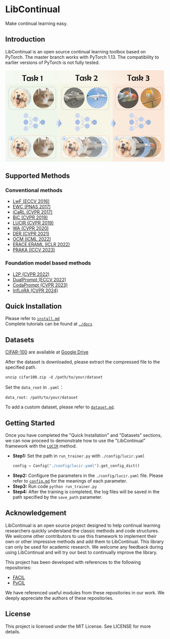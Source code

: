# LibContinual
Make continual learning easy.

## Introduction
LibContinual is an open source continual learning toolbox based on PyTorch. The master branch works with PyTorch 1.13. The compatibility to earlier versions of PyTorch is not fully tested.

![flowchart](./resources/imgs/flowchart.png)


## Supported Methods
### Conventional methods
+ [LwF (ECCV 2016)](https://github.com/RL-VIG/LibContinual/blob/master/reproduce/lwf/README.md)
+ [EWC (PNAS 2017)](https://github.com/RL-VIG/LibContinual/blob/master/reproduce/ewc/README.md)
+ [iCaRL (CVPR 2017)](https://github.com/RL-VIG/LibContinual/blob/master/reproduce/icarl/README.md)
+ [BiC (CVPR 2019)](https://github.com/RL-VIG/LibContinual/blob/master/reproduce/bic/README.md)
+ [LUCIR (CVPR 2019)](https://github.com/RL-VIG/LibContinual/blob/master/reproduce/lucir/README.md)
+ [WA (CVPR 2020)](https://github.com/RL-VIG/LibContinual/blob/master/reproduce/wa/README.md)
+ [DER (CVPR 2021)](https://github.com/RL-VIG/LibContinual/blob/master/reproduce/der/README.md)
+ [OCM (ICML 2022)](https://github.com/RL-VIG/LibContinual/blob/master/reproduce/ocm/README.md)
+ [ERACE,ERAML (ICLR 2022)](https://github.com/RL-VIG/LibContinual/blob/master/reproduce/erace,eraml/README.md)
+ [PRAKA (ICCV 2023)](https://github.com/RL-VIG/LibContinual/blob/master/reproduce/praka/README.md)

### Foundation model based methods
+ [L2P (CVPR 2022)](https://github.com/RL-VIG/LibContinual/blob/master/reproduce/l2p/README.md)
+ [DualPrompt (ECCV 2022)](https://github.com/RL-VIG/LibContinual/blob/master/reproduce/dualprompt/README.md)
+ [CodaPrompt (CVPR 2023)](https://github.com/RL-VIG/LibContinual/blob/master/reproduce/codaprompt/README.md)
+ [InfLoRA (CVPR 2024)](https://github.com/RL-VIG/LibContinual/blob/master/reproduce/inflora/README.md)

## Quick Installation

Please refer to [`install.md`](https://libcontinual.readthedocs.io/en/latest/docs/install.html) <br>
Complete tutorials can be found at [`./docs`](https://libcontinual.readthedocs.io/en/latest/)

## Datasets
[CIFAR-100](https://www.cs.toronto.edu/~kriz/cifar.html) are available at [Google Drive](https://drive.google.com/drive/folders/1EL46LQ3ww-F1NVTwFDPIg-nO198cUqWm?usp=sharing)  <br>

After the dataset is downloaded, please extract the compressed file to the specified path.
```
unzip cifar100.zip -d /path/to/your/dataset
```
Set the `data_root` in `.yaml`：
```
data_root: /path/to/your/dataset
```
To add a custom dataset, please refer to [`dataset.md`](https://libcontinual.readthedocs.io/en/latest/docs/data_module_en.html).


## Getting Started

Once you have completed the "Quick Installation" and "Datasets" sections, we can now proceed to demonstrate how to use the "LibContinual" framework with the [`LUCIR`](https://github.com/RL-VIG/LibContinual/blob/master/reproduce/lucir/README.md) method. 

- **Step1:** Set the path in `run_trainer.py` with `./config/lucir.yaml`
    ```python
    config = Config("./config/lucir.yaml").get_config_dict()
    ```
- **Step2:** Configure the parameters in the `./config/lucir.yaml` file. Please refer to [`config.md`](https://libcontinual.readthedocs.io/en/latest/docs/config_file_en.html) for the meanings of each parameter.
- **Step3:** Run code `python run_trainer.py`
- **Step4:** After the training is completed, the log files will be saved in the path specified by the `save_path` parameter.


## Acknowledgement
LibContinual is an open source project designed to help continual learning researchers quickly understand the classic methods and code structures. We welcome other contributors to use this framework to implement their own or other impressive methods and add them to LibContinual. This library can only be used for academic research. We welcome any feedback during using LibContinual and will try our best to continually improve the library.

This project has been developed with references to the following repositories:

- [FACIL](https://github.com/mmasana/FACIL)
- [PyCIL](https://github.com/G-U-N/PyCIL)


We have referenced useful modules from these repositories in our work. We deeply appreciate the authors of these repositories.

## License
This project is licensed under the MIT License. See LICENSE for more details.
